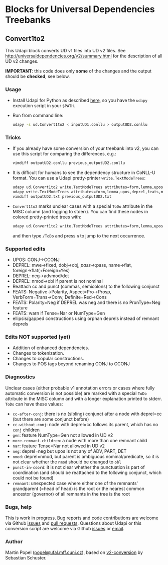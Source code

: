 # Blocks for Universal Dependencies Treebanks
## Convert1to2
This Udapi block converts UD v1 files into UD v2 files.
See http://universaldependencies.org/v2/summary.html for the description of all UD v2 changes.

**IMPORTANT**: this code does only **some** of the changes and the output should be **checked**, see below.

### Usage
* Install Udapi for Python as described [here](https://github.com/udapi/udapi-python/README.md),
  so you have the `udapy` execution script in your `$PATH`.
* Run from command line:

  ```bash
  udapy -s ud.Convert1to2 < inputUD1.conllu > outputUD2.conllu
  ```

### Tricks
* If you already have some conversion of your treebank into v2,
  you can use this script for comparing the differences, e.g.:

  ```bash
  vimdiff outputUD2.conllu previous_outputUD2.conllu
  ```
* It is difficult for humans to see the dependency structure in CoNLL-U format.
  You can use a Udapi pretty-printer `write.TextModeTrees`:

  ```bash
  udapy ud.Convert1to2 write.TextModeTrees attributes=form,lemma,upos,deprel,feats,misc < inputUD1.conllu > outputUD2.txt
  udapy write.TextModeTrees attributes=form,lemma,upos,deprel,feats,misc < previous_outputUD2.conllu > previous_outputUD2.txt
  vimdiff outputUD2.txt previous_outputUD2.txt
  ```
* `Convert1to2` marks unclear cases with a special `ToDo` attribute in the MISC column (and logging to stderr).
  You can find these nodes in colored pretty-printed trees with:

  ```bash
  udapy ud.Convert1to2 write.TextModeTrees attributes=form,lemma,upos,deprel,feats,misc color=1 < inputUD1.conllu | less -R
  ```
  and then type `/ToDo` and press `n` to jump to the next occurrence.

### Supported edits
* UPOS: CONJ→CCONJ
* DEPREL: mwe→fixed, dobj→obj, *pass→*:pass, name→flat, foreign→flat(+Foreign=Yes)
* DEPREL: neg→advmod/det
* DEPREL: nmod→obl if parent is not nominal
* Reattach cc and punct (commas, semicolons) to the following conjunct
* FEATS: Negative→Polarity, Aspect=Pro→Prosp, VerbForm=Trans→Conv, Definite=Red→Cons
* FEATS: Polarity=Neg if DEPREL was neg and there is no PronType=Neg feature
* FEATS: warn if Tense=Nar or NumType=Gen
* ellipsis/gapped constructions using orphan deprels instead of remnant deprels

### Edits NOT supported (yet)
* Addition of enhanced dependencies.
* Changes to tokenization.
* Changes to copular constructions.
* Changes to POS tags beyond renaming CONJ to CCONJ

### Diagnostics
Unclear cases (either probable v1 annotation errors or cases where fully automatic conversion is not possible)
are marked with a special `ToDo` attribute in the MISC column and with a longer explanation printed to stderr.
`ToDo` can have these values:
* `cc-after-conj`: there is no (sibling) conjunct after a node with deprel=cc (but there are some conjunct before)
* `cc-without-conj`: node with deprel=cc follows its parent, which has no `conj` children
* `gen`: feature NumType=Gen not allowed in UD v2
* `more-remnant-children`: a node with more than one remnant child
* `nar`: feature Tense=Nar not allowed in UD v2
* `neg`: deprel=neg but upos is not any of ADV, PART, DET
* `nmod`: deprel=nmod, but parent is ambiguous nominal/predicate, so it is not clear whether the `nmod` should be changed to `obl`
* `punct-in-coord`: it is not clear whether the punctuation is part of coordination (and should be reattached to the following conjunct, which could not be found)
* `remnant`: unexpected case where either one of the remnants' grandparent (=head of head) is the root or the nearest common ancestor (governor) of all remnants in the tree is the root

### Bugs, help
This is work in progress.
Bug reports and code contributions are welcome via Github [issues](https://github.com/udapi/udapi-python/issues) and [pull requests](https://github.com/udapi/udapi-python/pulls).
Questions about Udapi or this conversion script are welcome via Github [issues](https://github.com/udapi/udapi-python/issues) or [email](popel@ufal.mff.cuni.cz).

### Author
Martin Popel (popel@ufal.mff.cuni.cz),
based on [v2-conversion](https://github.com/UniversalDependencies/tools/tree/master/v2-conversion) by Sebastian Schuster.
